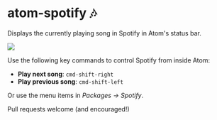 # atom-spotify :notes:

Displays the currently playing song in Spotify in Atom's status bar.

![](https://dl.dropbox.com/s/5grx2ol4g4lcvb0/Screenshot%202014-02-28%2021.40.14.png)

Use the following key commands to control Spotify from inside Atom:

- **Play next song**: `cmd-shift-right`
- **Play previous song**: `cmd-shift-left`

Or use the menu items in *Packages -> Spotify*.

Pull requests welcome (and encouraged!)
